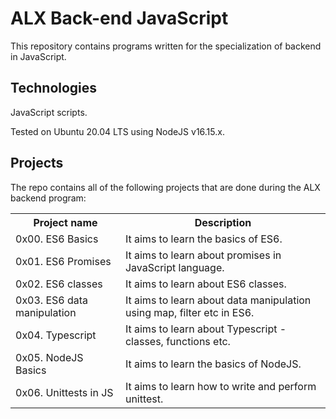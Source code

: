  <h1>ALX Back-end JavaScript</h1>
  <p>This repository contains programs written for the specialization of backend in JavaScript.</p>

  <h2>Technologies</h2>
  <p>JavaScript scripts.</p>
  <p>Tested on Ubuntu 20.04 LTS using NodeJS v16.15.x.</p>

  <h2>Projects</h2>
  <p>The repo contains all of the following projects that are done during the ALX backend program:</p>

  <table>
    <tr>
      <th>Project name</th>
      <th>Description</th>
    </tr>
    <tr>
      <td>0x00. ES6 Basics</td>
      <td>It aims to learn the basics of ES6.</td>
    </tr>
    <tr>
      <td>0x01. ES6 Promises</td>
      <td>It aims to learn about promises in JavaScript language.</td>
    </tr>
    <tr>
      <td>0x02. ES6 classes</td>
      <td>It aims to learn about ES6 classes.</td>
    </tr>
    <tr>
      <td>0x03. ES6 data manipulation</td>
      <td>It aims to learn about data manipulation using map, filter etc in ES6.</td>
    </tr>
    <tr>
      <td>0x04. Typescript</td>
      <td>It aims to learn about Typescript - classes, functions etc.</td>
    </tr>
    <tr>
      <td>0x05. NodeJS Basics</td>
      <td>It aims to learn the basics of NodeJS.</td>
    </tr>
    <tr>
      <td>0x06. Unittests in JS</td>
      <td>It aims to learn how to write and perform unittest.</td>
    </tr>
  </table>
